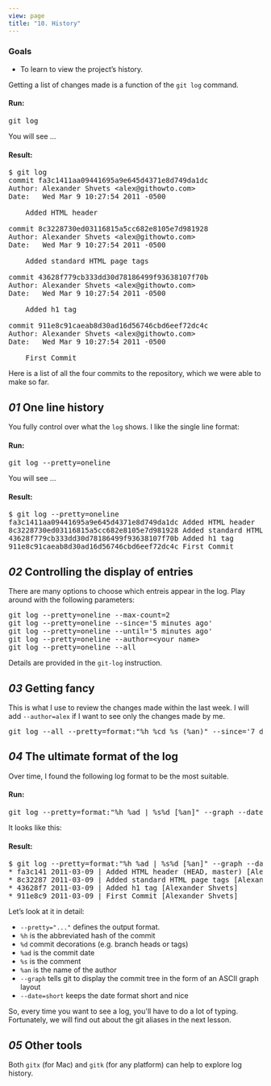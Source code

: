 ```yaml
---
view: page
title: "10. History"
---
```


<h3>Goals</h3>

<ul><li>To learn to view the project’s history.</li></ul>

<p>Getting a list of changes made is a function of the <code>git log</code> command.</p>

<h4 class="h4-pre">Run:</h4>

<pre class="instructions">git log</pre>

<p>You will see &#8230;</p>

<h4 class="h4-pre">Result:</h4>

<pre class="sample">$ git log
commit fa3c1411aa09441695a9e645d4371e8d749da1dc
Author: Alexander Shvets &lt;alex@githowto.com&gt;
Date:   Wed Mar 9 10:27:54 2011 -0500

    Added HTML header

commit 8c3228730ed03116815a5cc682e8105e7d981928
Author: Alexander Shvets &lt;alex@githowto.com&gt;
Date:   Wed Mar 9 10:27:54 2011 -0500

    Added standard HTML page tags

commit 43628f779cb333dd30d78186499f93638107f70b
Author: Alexander Shvets &lt;alex@githowto.com&gt;
Date:   Wed Mar 9 10:27:54 2011 -0500

    Added h1 tag

commit 911e8c91caeab8d30ad16d56746cbd6eef72dc4c
Author: Alexander Shvets &lt;alex@githowto.com&gt;
Date:   Wed Mar 9 10:27:54 2011 -0500

    First Commit</pre>

<p>Here is a list of all the four commits to the repository, which we were able to make so far.</p>

<h2><em>01</em> One line history</h2>

<p>You fully control over what the <code>log</code> shows. I like the single line format:</p>

<h4 class="h4-pre">Run:</h4>

<pre class="instructions">git log --pretty=oneline</pre>

<p>You will see &#8230;</p>

<h4 class="h4-pre">Result:</h4>

<pre class="sample">$ git log --pretty=oneline
fa3c1411aa09441695a9e645d4371e8d749da1dc Added HTML header
8c3228730ed03116815a5cc682e8105e7d981928 Added standard HTML page tags
43628f779cb333dd30d78186499f93638107f70b Added h1 tag
911e8c91caeab8d30ad16d56746cbd6eef72dc4c First Commit</pre>

<h2><em>02</em> Controlling the display of entries</h2>

<p>There are many options to choose which entreis appear in the log. Play around with the following parameters:</p>

<pre class="instructions">git log --pretty=oneline --max-count=2
git log --pretty=oneline --since='5 minutes ago'
git log --pretty=oneline --until='5 minutes ago'
git log --pretty=oneline --author=&lt;your name&gt;
git log --pretty=oneline --all</pre>

<p>Details are provided in the <code>git-log</code> instruction.</p>

<h2><em>03</em> Getting fancy</h2>

<p>This is what I use to review the changes made within the last week. I will add <code>--author=alex</code> if I want to see only the changes made by me.</p>

<pre class="instructions">git log --all --pretty=format:"%h %cd %s (%an)" --since='7 days ago'</pre>

<h2><em>04</em> The ultimate format of the log</h2>

<p>Over time, I found the following log format to be the most suitable.</p>

<h4 class="h4-pre">Run:</h4>

<pre class="instructions">git log --pretty=format:"%h %ad | %s%d [%an]" --graph --date=short</pre>

<p>It looks like this:</p>

<h4 class="h4-pre">Result:</h4>

<pre class="sample">$ git log --pretty=format:"%h %ad | %s%d [%an]" --graph --date=short
* fa3c141 2011-03-09 | Added HTML header (HEAD, master) [Alexander Shvets]
* 8c32287 2011-03-09 | Added standard HTML page tags [Alexander Shvets]
* 43628f7 2011-03-09 | Added h1 tag [Alexander Shvets]
* 911e8c9 2011-03-09 | First Commit [Alexander Shvets]</pre>

<p>Let&#8217;s look at it in detail:</p>

<ul><li><code>--pretty="..."</code> defines the output format.</li>
	<li><code>%h</code> is the abbreviated hash of the commit</li>
	<li><code>%d</code> commit decorations (e.g. branch heads or tags)</li>
	<li><code>%ad</code> is the commit date</li>
	<li><code>%s</code> is the comment</li>
	<li><code>%an</code> is the name of the author </li>
	<li><code>--graph</code> tells git to display the commit tree in the form of an <span class="caps">ASCII</span> graph layout</li>
	<li><code>--date=short</code> keeps the date format short and nice</li></ul>

<p>So, every time you want to see a log, you'll have to do a lot of typing. Fortunately, we will find out about the git aliases in the next lesson.</p>

<h2><em>05</em> Other tools</h2>

<p>Both <code>gitx</code> (for Mac) and <code>gitk</code> (for any platform) can help to explore log history.</p>